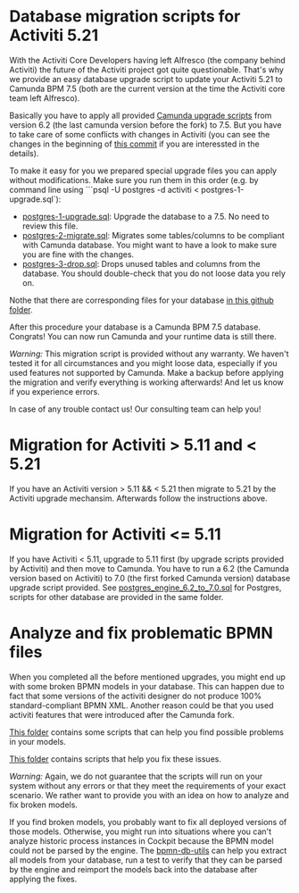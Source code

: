 # Database migration scripts for Activiti 5.21

With the Activiti Core Developers having left Alfresco (the company behind Activiti) the future of the Activiti project got quite questionable. That's why we provide an easy database upgrade script to update your Activiti 5.21 to Camunda BPM 7.5 (both are the current version at the time the Activiti core team left Alfresco).

Basically you have to apply all provided [Camunda upgrade scripts](https://github.com/camunda/camunda-bpm-platform/blob/master/distro/sql-script/upgrade/) from version 6.2 (the last camunda version before the fork) to 7.5. But you have to take care of some conflicts with changes in Activiti (you can see the changes in the beginning of [this commit](https://github.com/camunda/camunda-consulting/commit/f31ecc94bc825c5702376887b10da4d6b0cf6381) if you are interessted in the details).

To make it easy for you we prepared special upgrade files you can apply without  modifications. Make sure you run them in this order (e.g. by command line using ```psql -U postgres -d activiti < postgres-1-upgrade.sql`):

* [postgres-1-upgrade.sql](https://github.com/camunda/camunda-consulting/blob/master/snippets/activiti-migration/scripts/postgres-1-upgrade.sql): Upgrade the database to a 7.5. No need to review this file.
* [postgres-2-migrate.sql](https://github.com/camunda/camunda-consulting/blob/master/snippets/activiti-migration/scripts/postgres-2-migrate.sql): Migrates some tables/columns to be compliant with Camunda database. You might want to have a look to make sure you are fine with the changes.
* [postgres-3-drop.sql](https://github.com/camunda/camunda-consulting/blob/master/snippets/activiti-migration/scripts/postgres-3-drop.sql): Drops unused tables and columns from the database. You should double-check that you do not loose data you rely on.

Nothe that there are corresponding files for your database [in this github folder](https://github.com/camunda/camunda-consulting/blob/master/snippets/activiti-migration/scripts/).

After this procedure your database is a Camunda BPM 7.5 database. Congrats! You can now run Camunda and your runtime data is still there.

*Warning:* This migration script is provided without any warranty. We haven't tested it for all circumstances and you might loose data, especially if you used features not supported by Camunda. Make a backup before applying the migration and verify everything is working afterwards! And let us know if you experience errors.

In case of any trouble contact us! Our consulting team can help you!

# Migration for Activiti > 5.11 and < 5.21

If you have an Activiti version > 5.11 && < 5.21 then migrate to 5.21 by the Activiti upgrade mechansim. Afterwards follow the instructions above.

# Migration for Activiti <= 5.11
If you have Activiti < 5.11, upgrade to 5.11 first (by upgrade scripts provided by Activiti) and then move to Camunda. You have to run a 6.2 (the Camunda version based on Activiti) to 7.0 (the first forked Camunda version) database upgrade script provided. See [postgres_engine_6.2_to_7.0.sql](https://github.com/camunda/camunda-bpm-platform/blob/master/distro/sql-script/upgrade/postgres_engine_6.2_to_7.0.sql) for Postgres, scripts for other database are provided in the same folder.

# Analyze and fix problematic BPMN files

When you completed all the before mentioned upgrades, you might end up with some broken BPMN models in your database. This can happen due to fact that some versions of the activiti designer do not produce 100% standard-compliant BPMN XML. Another reason could be that you used activiti features that were introduced after the Camunda fork.

[This folder](https://github.com/camunda/camunda-consulting/blob/master/snippets/activiti-migration/activiti-bpmn-xml-checks/) contains some scripts that can help you find possible problems in your models.

[This folder](https://github.com/camunda/camunda-consulting/blob/master/snippets/activiti-migration/activiti-bpmn-xml-fixes/) contains scripts that help you fix these issues.

*Warning:* Again, we do not guarantee that the scripts will run on your system without any errors or that they meet the requirements of your exact scenario. We rather want to provide you with an idea on how to analyze and fix broken models.

If you find broken models, you probably want to fix all deployed versions of those models. Otherwise, you might run into situations where you can't analyze historic process instances in Cockpit because the BPMN model could not be parsed by the engine. The  [bpmn-db-utils](https://github.com/camunda/camunda-consulting/blob/master/snippets/activiti-migration/bpmn-db-utils/) can help you extract all models from your database, run a test to verify that they can be parsed by the engine and reimport the models back into the database after applying the fixes.
